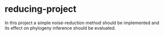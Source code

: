 reducing-project
================

In this project a simple noise-reduction method should be implemented and its effect on phylogeny inference should be evaluated.
